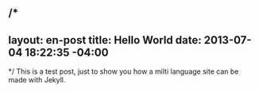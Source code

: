 /*
---
layout: en-post
title: Hello World
date: 2013-07-04 18:22:35 -04:00
---
*/
This is a test post, just to show you how a milti language site can be made with Jekyll.



